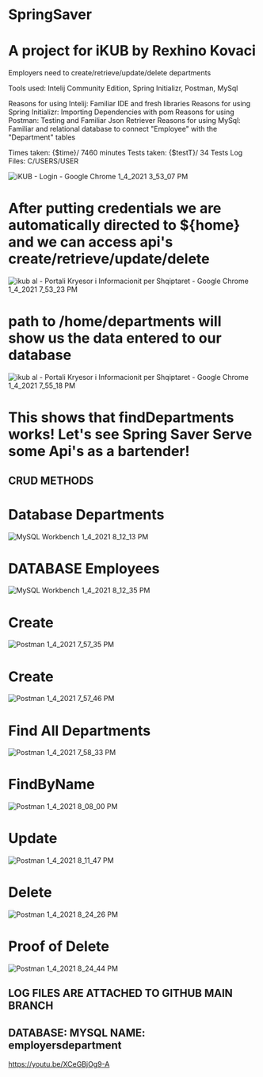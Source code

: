 # SpringSaver


# A project for iKUB by Rexhino Kovaci

Employers need to create/retrieve/update/delete departments

Tools used: Intelij Community Edition, Spring Initializr, Postman, MySql

Reasons for using Intelij: Familiar IDE and fresh libraries Reasons for using Spring Initializr: Importing Dependencies with pom Reasons for using Postman: Testing and Familiar Json Retriever Reasons for using MySql: Familiar and relational database to connect "Employee" with the "Department" tables

Times taken: {$time}/ 7460 minutes Tests taken: {$testT}/ 34 Tests Log Files: C/USERS/USER

![iKUB - Login - Google Chrome 1_4_2021 3_53_07 PM](https://user-images.githubusercontent.com/55946528/103568609-24a1b280-4ec6-11eb-8e4e-9dccc92deeb4.png)

# After putting credentials we are automatically directed to ${home} and we can access api's create/retrieve/update/delete

![ikub al - Portali Kryesor i Informacionit per Shqiptaret - Google Chrome 1_4_2021 7_53_23 PM](https://user-images.githubusercontent.com/55946528/103568846-9548cf00-4ec6-11eb-8858-65da05959169.png)

# path to /home/departments will show us the data entered to our database

![ikub al - Portali Kryesor i Informacionit per Shqiptaret - Google Chrome 1_4_2021 7_55_18 PM](https://user-images.githubusercontent.com/55946528/103568980-d04b0280-4ec6-11eb-8ab1-498869beb207.png)


# This shows that findDepartments works! Let's see Spring Saver Serve some Api's as a bartender!

## CRUD METHODS

# Database Departments

![MySQL Workbench 1_4_2021 8_12_13 PM](https://user-images.githubusercontent.com/55946528/103570401-549e8500-4ec9-11eb-9dcc-3cd4980d0aa9.png)

# DATABASE Employees
![MySQL Workbench 1_4_2021 8_12_35 PM](https://user-images.githubusercontent.com/55946528/103570404-55371b80-4ec9-11eb-8bb3-aeff8dbc434c.png)

# Create
![Postman 1_4_2021 7_57_35 PM](https://user-images.githubusercontent.com/55946528/103570407-55cfb200-4ec9-11eb-9e9b-5aa23adecc47.png)

# Create
![Postman 1_4_2021 7_57_46 PM](https://user-images.githubusercontent.com/55946528/103570408-55cfb200-4ec9-11eb-9dae-f3747c0a51da.png)

# Find All Departments
![Postman 1_4_2021 7_58_33 PM](https://user-images.githubusercontent.com/55946528/103570411-56684880-4ec9-11eb-955b-242ac0ad8f25.png)

# FindByName
![Postman 1_4_2021 8_08_00 PM](https://user-images.githubusercontent.com/55946528/103570412-56684880-4ec9-11eb-82b5-4e00c0c32be6.png)

# Update
![Postman 1_4_2021 8_11_47 PM](https://user-images.githubusercontent.com/55946528/103570413-5700df00-4ec9-11eb-8e9f-4780ce23125e.png)

# Delete
![Postman 1_4_2021 8_24_26 PM](https://user-images.githubusercontent.com/55946528/103571300-ea86df80-4eca-11eb-8e02-cf0a1b94e598.png)
# Proof of Delete
![Postman 1_4_2021 8_24_44 PM](https://user-images.githubusercontent.com/55946528/103571308-ebb80c80-4eca-11eb-94ec-95f9f186084d.png)






## LOG FILES ARE ATTACHED TO GITHUB MAIN BRANCH
## DATABASE: MYSQL NAME: employersdepartment


https://youtu.be/XCeGBjOg9-A
